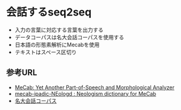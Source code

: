 # 会話するseq2seq

- 入力の言葉に対応する言葉を出力する
- データコーパスは名大会話コーパスを使用する
- 日本語の形態素解析にMecabを使用
- テキストはスペース区切り

## 参考URL
- [MeCab: Yet Another Part-of-Speech and Morphological Analyzer](http://taku910.github.io/mecab/)
- [mecab-ipadic-NEologd : Neologism dictionary for MeCab](https://github.com/neologd/mecab-ipadic-neologd)
- [名大会話コーパス](http://mmsrv.ninjal.ac.jp/nucc/)
